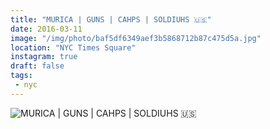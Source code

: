 ```yaml
---
title: "MURICA | GUNS | CAHPS | SOLDIUHS 🇺🇸"
date: 2016-03-11
image: "/img/photo/baf5df6349aef3b5868712b87c475d5a.jpg"
location: "NYC Times Square"
instagram: true
draft: false
tags:
 - nyc
---
```


![MURICA | GUNS | CAHPS | SOLDIUHS 🇺🇸](/img/photo/baf5df6349aef3b5868712b87c475d5a.jpg)
